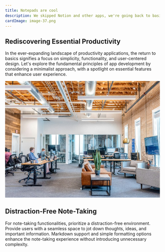 ```yaml
---
title: Notepads are cool
description: We skipped Notion and other apps, we're going back to basics.
cardImage: image-37.png
---
```


## Rediscovering Essential Productivity

In the ever-expanding landscape of productivity applications, the return to basics signifies a focus on simplicity, functionality, and user-centered design. Let's explore the fundamental principles of app development by considering a minimalist approach, with a spotlight on essential features that enhance user experience.

![Stock image](/assets/images/image-5.png)

## Distraction-Free Note-Taking

For note-taking functionalities, prioritize a distraction-free environment. Provide users with a seamless space to jot down thoughts, ideas, and important information. Markdown support and simple formatting options enhance the note-taking experience without introducing unnecessary complexity.